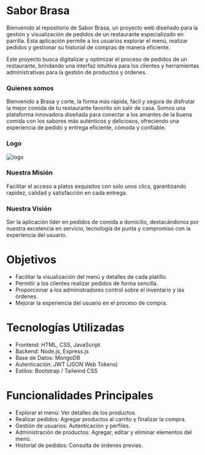 # Sabor Brasa
Bienvenido al repositorio de Sabor Brasa, un proyecto web diseñado para la gestión y visualización de pedidos de un restaurante especializado en parrilla. Esta aplicación permite a los usuarios explorar el menú, realizar pedidos y gestionar su historial de compras de manera eficiente.

Este proyecto busca digitalizar y optimizar el proceso de pedidos de un restaurante, brindando una interfaz intuitiva para los clientes y herramientas administrativas para la gestión de productos y órdenes.

### Quienes somos
Bienvenido a Brasa y corte, la forma más rápida, fácil y segura de disfrutar la mejor comida de tu restaurante favorito sin salir de casa.
Somos una plataforma innovadora diseñada para conectar a los amantes de la buena comida con los sabores más auténticos y deliciosos, ofreciendo una experiencia de pedido y entrega eficiente, cómoda y confiable. 
### Logo
![logo](https://github.com/user-attachments/assets/2b47dceb-cd86-4f30-bee1-456e99abc9f8)
### Nuestra Misión
Facilitar el acceso a platos exquisitos con solo unos clics, garantizando rapidez, calidad y satisfacción en cada entrega.

### Nuestra Visión
Ser la aplicación líder en pedidos de comida a domicilio, destacándonos por nuestra excelencia en servicio, tecnología de punta y compromiso con la experiencia del usuario.

# Objetivos

- Facilitar la visualización del menú y detalles de cada platillo.
- Permitir a los clientes realizar pedidos de forma sencilla.
- Proporcionar a los administradores control sobre el inventario y las órdenes.
- Mejorar la experiencia del usuario en el proceso de compra.

# Tecnologías Utilizadas

- Frontend: HTML, CSS, JavaScript
- Backend: Node.js, Express.js
- Base de Datos: MongoDB
- Autenticación: JWT (JSON Web Tokens)
- Estilos: Bootstrap / Tailwind CSS

# Funcionalidades Principales

- Explorar el menú: Ver detalles de los productos.
- Realizar pedidos: Agregar productos al carrito y finalizar la compra.
- Gestión de usuarios: Autenticación y perfiles.
- Administración de productos: Agregar, editar y eliminar elementos del menú.
- Historial de pedidos: Consulta de órdenes previas.
